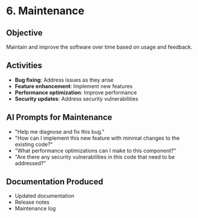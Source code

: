 # 6. Maintenance

## Objective
Maintain and improve the software over time based on usage and feedback.

## Activities
- **Bug fixing**: Address issues as they arise
- **Feature enhancement**: Implement new features
- **Performance optimization**: Improve performance
- **Security updates**: Address security vulnerabilities

## AI Prompts for Maintenance
- "Help me diagnose and fix this bug."
- "How can I implement this new feature with minimal changes to the existing code?"
- "What performance optimizations can I make to this component?"
- "Are there any security vulnerabilities in this code that need to be addressed?"

## Documentation Produced
- Updated documentation
- Release notes
- Maintenance log